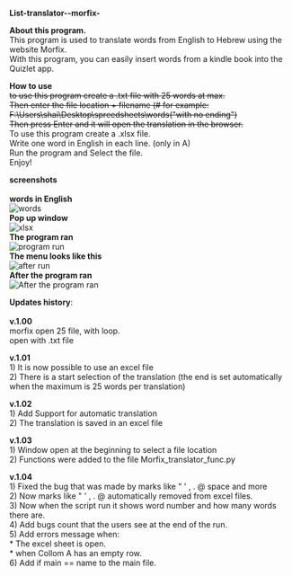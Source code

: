 
**List-translator--morfix-**<br />

**About this program.**<br />
This program is used to translate words from English to Hebrew using the website Morfix.<br />
With this program, you can easily insert words from a kindle book into the Quizlet app.<br />




**How to use**<br />
~~to use this program create a .txt file with 25 words at max.~~<br />
~~Then enter the file location + filename (# for example: F:\Users\shai\Desktop\spreedsheets\words("with no ending")<br />
Then press Enter and it will open the translation in the browser.<br />~~
To use this program create a .xlsx file.<br />
Write one word in English in each line. (only in A)<br />
Run the program and Select the file.<br />
Enjoy!

**screenshots**<br />
<br />
**words in English**<br />
![words](https://user-images.githubusercontent.com/82652251/137897373-7ae51219-e12f-4e10-9569-d815a2fe2486.png)
<br />
**Pop up window**<br />
![xlsx](https://user-images.githubusercontent.com/82652251/137897826-1e869df4-3d3b-4e85-b0c4-f4c81e822ab3.png)
<br />
**The program ran**<br />
![program run](https://user-images.githubusercontent.com/82652251/139835492-e2553011-7233-4853-9e85-c72ae40e52aa.png)
<br />
**The menu looks like this**<br />
![after run](https://user-images.githubusercontent.com/82652251/139835551-d7cb42e4-5ae1-4008-acd8-8419f577d7ad.png)
<br />
**After the program ran**<br />
![After the program ran](https://user-images.githubusercontent.com/82652251/137892760-1aae74d5-e826-4079-b2c9-61308d34b821.png)


**Updates history**:<br />
<br />
**v.1.00**<br />
  morfix open 25 file, with loop.<br />
  open with .txt file<br />
  
 **v.1.01**<br />
    1) It is now possible to use an excel file<br />
    2) There is a start selection of the translation (the end is set automatically when the maximum is 25 words per translation)<br />
 
 **v.1.02**<br />
    1) Add Support for automatic translation<br />
    2) The translation is saved in an excel file<br />
 
**v.1.03**<br />
    1) Window open at the beginning to select a file location<br />
    2) Functions were added to the file Morfix_translator_func.py<br />
    
 **v.1.04**<br />
    1) Fixed the bug that was made by marks like " ' , . @ space and more<br />
    2) Now marks like  " ' , . @ automatically removed from excel files.<br />
    3) Now when the script run it shows word number and how many words there are.<br />
    4) Add bugs count that the users see at the end of the run.<br />
    5) Add errors message when:<br />
         * The excel sheet is open.<br />
         * when Collom A has an empty row.<br />
    6) Add if main == name to the main file.<br />

